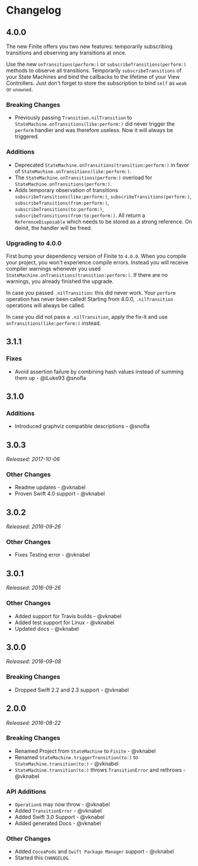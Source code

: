# Changelog

## 4.0.0

The new Finite offers you two new features: temporarily subscribing transitions and observing any transitions at once.

Use the new `onTransitions(perform:)` or `subscribeTransitions(perform:)` methods to observe all transitions.
Temporarily `subscribeTransitions` of your State Machines and bind the callbacks to the lifetime of your View Controllers. Just don't forget to store the subscription to bind `self` as `weak` or `unowned`.

### Breaking Changes

- Previously passing `Transition.nilTransition` to `StateMachine.onTransitions(like:perform:)` did never trigger the `perform` handler and was therefore useless. Now it will always be triggered.

### Additions

- Deprecated  `StateMachine.onTransitions(transition:perform:)` in favor of `StateMachine.onTransitions(like:perform:)`.
- The `StateMachine.onTransitions(perform:)` overload for `StateMachine.onTransitions(perform:)`.
- Adds temporary observation of transitions `subscribeTransitions(like:perform:)`, `subscribeTransitions(perform:)`, `subscribeTransitions(from:perform:)`, `subscribeTransitions(to:perform:)`, `subscribeTransitions(from:to:perform:)`. All return a `ReferenceDisposable` which needs to be stored as a strong reference. On deinit, the handler will be freed.

### Upgrading to 4.0.0

First bump your dependency version of Finite to `4.0.0`.
When you compile your project, you won't experience compile errors. Instead you will receive compiler warnings whenever you used `StateMachine.onTransitions(transition:perform:)`. If there are no warnings, you already finished the upgrade.

In case you passed `.nilTransition`: this did never work. Your `perform` operation has never been called!
Starting from 4.0.0, `.nilTransition` operations will always be called.

In case you did not pass a `.nilTransition`, apply the fix-it and use `onTransitions(like:perform:)` instead.

## 3.1.1

### Fixes

- Avoid assertion failure by combining hash values instead of summing them up - @iLuke93 @snofla

## 3.1.0

### Additions

- Introduced graphviz compatible descriptions - @snofla

## 3.0.3

*Released: 2017-10-06*

### Other Changes

- Readme updates - @vknabel
- Proven Swift 4.0 support - @vknabel

## 3.0.2

*Released: 2016-09-26*

### Other Changes

- Fixes Testing error - @vknabel

## 3.0.1

*Released: 2016-09-26*

### Other Changes

- Added support for Travis builds - @vknabel
- Added test support for Linux - @vknabel
- Updated docs - @vknabel

## 3.0.0

*Released: 2016-09-08*

### Breaking Changes

- Dropped Swift 2.2 and 2.3 support - @vknabel

## 2.0.0
*Released: 2016-08-22*

### Breaking Changes

- Renamed Project from `StateMachine` to `Finite` - @vknabel
- Renamed `StateMachine.triggerTransition(to:)` to `StateMachine.transition(to:)` - @vknabel
- `StateMachine.transition(to:)` throws `TransitionError` and rethrows - @vknabel

### API Additions

- `Operation`s may now throw - @vknabel
- Added `TransitionError`  - @vknabel
- Added Swift 3.0 Support - @vknabel
- Added generated Docs - @vknabel

### Other Changes

- Added `CocoaPods` and `Swift Package Manager` support - @vknabel
- Started this `CHANGELOG`.

